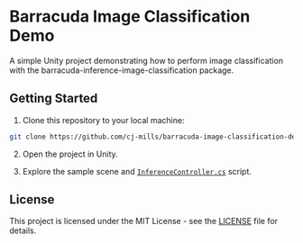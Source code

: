# Barracuda Image Classification Demo
A simple Unity project demonstrating how to perform image classification with the barracuda-inference-image-classification package. 



## Getting Started

1. Clone this repository to your local machine:
```bash
git clone https://github.com/cj-mills/barracuda-image-classification-demo.git
```
2. Open the project in Unity.

3. Explore the sample scene and [`InferenceController.cs`](https://github.com/cj-mills/barracuda-image-classification-demo/blob/1a56aa1b93ae7cb8a4475199e39c93a0ce842f67/Assets/Scripts/InferenceController.cs)  script.



## License

This project is licensed under the MIT License - see the [LICENSE](LICENSE) file for details.
